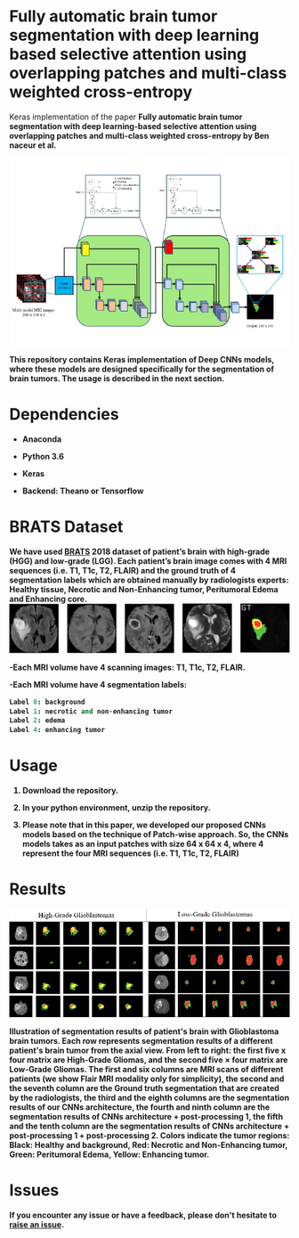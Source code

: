 # Fully automatic brain tumor segmentation with deep learning based selective attention using overlapping patches and multi-class weighted cross-entropy
Keras implementation of the paper <b>Fully automatic brain tumor segmentation with deep learning-based selective attention using overlapping patches and multi-class weighted cross-entropy<b> by  Ben naceur et al.

![The model architecture](https://github.com/MostefaBen/Fully-automatic-brain-tumor-segmentation-with-deep-learning-based-selective-attention/blob/master/image.png)


This repository contains Keras implementation of Deep CNNs models, where these models are designed specifically for the segmentation of brain tumors. The usage is described in the next section.

# Dependencies

- Anaconda

- Python 3.6 

- Keras

- Backend: Theano or Tensorflow

# BRATS Dataset

We have used [BRATS](https://www.med.upenn.edu/sbia/brats2018/data.html) 2018 dataset of patient’s brain with high-grade (HGG) and low-grade (LGG). Each patient’s brain image comes with 4 MRI sequences (i.e. T1, T1c, T2, FLAIR) and the ground truth
of 4 segmentation labels which are obtained manually by radiologists experts: Healthy tissue, Necrotic and
Non-Enhancing tumor, Peritumoral Edema and Enhancing core.
![4 MRI sequences](https://github.com/MostefaBen/Fully-automatic-brain-tumor-segmentation-with-deep-learning-based-selective-attention/blob/master/image_1.jpg)

-Each MRI volume have 4 scanning images: T1, T1c, T2, FLAIR.

-Each MRI volume have 4 segmentation labels:

```python
Label 0: background
Label 1: necrotic and non-enhancing tumor
Label 2: edema 
Label 4: enhancing tumor
```

# Usage

1. Download the repository.

2. In your python environment, unzip the repository.

3. Please note that in this paper, we developed our proposed CNNs models based on the technique of Patch-wise approach. So, the CNNs models takes as an input patches with size 64 x 64 x 4, where 4 represent the four MRI sequences (i.e. T1, T1c, T2, FLAIR)


# Results

![Results1](https://github.com/MostefaBen/Fully-automatic-brain-tumor-segmentation-with-deep-learning-based-selective-attention/blob/master/result1.png)

Illustration of segmentation results of patient's brain with Glioblastoma brain tumors. Each row represents segmentation results of a different patient's brain tumor from the axial view. From left to right: the first five x four matrix are High-Grade Gliomas, and the second five × four matrix are Low-Grade Gliomas. The first and six columns are MRI scans of different patients (we show Flair MRI modality only for simplicity), the second and the seventh column are the Ground truth segmentation that are created by the radiologists, the third and the eighth columns are the segmentation results of our CNNs architecture, the fourth and ninth column are the segmentation results of CNNs architecture + post-processing 1, the fifth and the tenth column are the segmentation results of CNNs architecture + post-processing 1 + post-processing 2. Colors indicate the tumor regions: Black: Healthy and background, Red: Necrotic and Non-Enhancing tumor, Green: Peritumoral Edema, Yellow: Enhancing tumor.


# Issues

If you encounter any issue or have a feedback, please don't hesitate to [raise an issue](https://github.com/MostefaBen/Fully-automatic-brain-tumor-segmentation-with-deep-learning-based-selective-attention/issues/new).
